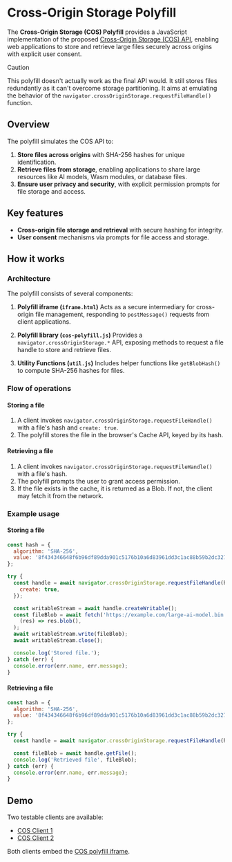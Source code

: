 # Cross-Origin Storage Polyfill

The **Cross-Origin Storage (COS) Polyfill** provides a JavaScript implementation of the proposed [Cross-Origin Storage (COS) API](https://github.com/tomayac/cross-origin-storage), enabling web applications to store and retrieve large files securely across origins with explicit user consent.

> [!CAUTION]
> This polyfill doesn't actually work as the final API would. It still stores files redundantly as it can't overcome storage partitioning. It aims at emulating the behavior of the `navigator.crossOriginStorage.requestFileHandle()` function.

## Overview

The polyfill simulates the COS API to:

1. **Store files across origins** with SHA-256 hashes for unique identification.
2. **Retrieve files from storage**, enabling applications to share large resources like AI models, Wasm modules, or database files.
3. **Ensure user privacy and security**, with explicit permission prompts for file storage and access.

## Key features

- **Cross-origin file storage and retrieval** with secure hashing for integrity.
- **User consent** mechanisms via prompts for file access and storage.

## How it works

### Architecture

The polyfill consists of several components:

1. **Polyfill iframe (`iframe.html`)**
   Acts as a secure intermediary for cross-origin file management, responding to `postMessage()` requests from client applications.

1. **Polyfill library (`cos-polyfill.js`)**
   Provides a `navigator.crossOriginStorage.*` API, exposing methods to request a file handle to store and retrieve files.

1. **Utility Functions (`util.js`)**
   Includes helper functions like `getBlobHash()` to compute SHA-256 hashes for files.

### Flow of operations

#### Storing a file

1. A client invokes `navigator.crossOriginStorage.requestFileHandle()` with a file's hash and `create: true`.
1. The polyfill stores the file in the browser's Cache API, keyed by its hash.

#### Retrieving a file

1. A client invokes `navigator.crossOriginStorage.requestFileHandle()` with a file's hash.
1. The polyfill prompts the user to grant access permission.
1. If the file exists in the cache, it is returned as a Blob. If not, the client may fetch it from the network.

### Example usage

#### Storing a file

```js
const hash = {
  algorithm: 'SHA-256',
  value: '8f434346648f6b96df89dda901c5176b10a6d83961dd3c1ac88b59b2dc327aa4',
};

try {
  const handle = await navigator.crossOriginStorage.requestFileHandle(hash, {
    create: true,
  });

  const writableStream = await handle.createWritable();
  const fileBlob = await fetch('https://example.com/large-ai-model.bin').then(
    (res) => res.blob(),
  );
  await writableStream.write(fileBlob);
  await writableStream.close();

  console.log('Stored file.');
} catch (err) {
  console.error(err.name, err.message);
}
```

#### Retrieving a file

```javascript
const hash = {
  algorithm: 'SHA-256',
  value: '8f434346648f6b96df89dda901c5176b10a6d83961dd3c1ac88b59b2dc327aa4',
};

try {
  const handle = await navigator.crossOriginStorage.requestFileHandle(hash);

  const fileBlob = await handle.getFile();
  console.log('Retrieved file', fileBlob);
} catch (err) {
  console.error(err.name, err.message);
}
```

## Demo

Two testable clients are available:

- [COS Client 1](https://cos-client1.glitch.me/)
- [COS Client 2](https://cos-client2.glitch.me/)

Both clients embed the [COS polyfill iframe](https://tomayac.github.io/cross-origin-storage/polyfill/iframe.html).
